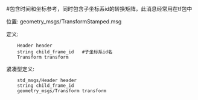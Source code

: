 #包含时间和坐标参考，同时包含子坐标系id的转换矩阵，此消息经常用在tf包中

位置: geometry_msgs/TransformStamped.msg

定义:

		Header header
		string child_frame_id	#子坐标系id名
		Transform transform

紧凑型定义:

		std_msgs/Header header
		string child_frame_id
		geometry_msgs/Transform transform
